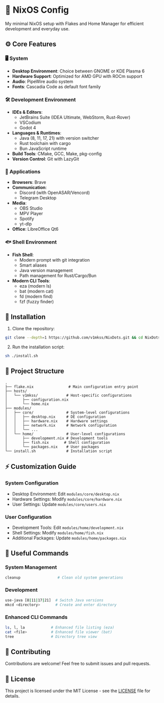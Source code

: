 # 🚀 NixOS Config

My minimal NixOS setup with Flakes and Home Manager for efficient development and everyday use.

## ⚙️ Core Features

### 🖥️ System
- **Desktop Environment**: Choice between GNOME or KDE Plasma 6
- **Hardware Support**: Optimized for AMD GPU with ROCm support
- **Audio**: PipeWire audio system
- **Fonts**: Cascadia Code as default font family

### 🛠️ Development Environment
- **IDEs & Editors**:
  - JetBrains Suite (IDEA Ultimate, WebStorm, Rust-Rover)
  - VSCodium
  - Godot 4
- **Languages & Runtimes**:
  - Java (8, 11, 17, 21) with version switcher
  - Rust toolchain with cargo
  - Bun JavaScript runtime
- **Build Tools**: CMake, GCC, Make, pkg-config
- **Version Control**: Git with LazyGit

### 📱 Applications
- **Browsers**: Brave
- **Communication**:
  - Discord (with OpenASAR/Vencord)
  - Telegram Desktop
- **Media**:
  - OBS Studio
  - MPV Player
  - Spotify
  - yt-dlp
- **Office**: LibreOffice Qt6

### 🐟 Shell Environment
- **Fish Shell**:
  - Modern prompt with git integration
  - Smart aliases
  - Java version management
  - Path management for Rust/Cargo/Bun
- **Modern CLI Tools**:
  - eza (modern ls)
  - bat (modern cat)
  - fd (modern find)
  - fzf (fuzzy finder)

## 🚀 Installation

1. Clone the repository:
```bash
git clone --depth=1 https://github.com/v1mkss/NixDots.git && cd NixDots
```

2. Run the installation script:
```bash
sh ./install.sh
```

## 📁 Project Structure

```
.
├── flake.nix                # Main configuration entry point
├── hosts/
│   └── v1mkss/             # Host-specific configurations
│       ├── configuration.nix
│       └── home.nix
├── modules/
│   ├── core/               # System-level configurations
│   │   ├── desktop.nix     # DE configuration
│   │   ├── hardware.nix    # Hardware settings
│   │   ├── network.nix     # Network configuration
│   │   └── ...
│   └── home/               # User-level configurations
│       ├── development.nix # Development tools
│       ├── fish.nix       # Shell configuration
│       └── packages.nix    # User packages
└── install.sh              # Installation script
```

## ⚡ Customization Guide

### System Configuration
- Desktop Environment: Edit `modules/core/desktop.nix`
- Hardware Settings: Modify `modules/core/hardware.nix`
- User Settings: Update `modules/core/users.nix`

### User Configuration
- Development Tools: Edit `modules/home/development.nix`
- Shell Settings: Modify `modules/home/fish.nix`
- Additional Packages: Update `modules/home/packages.nix`

## 🔧 Useful Commands

### System Management
```bash
cleanup                 # Clean old system generations
```

### Development
```bash
use-java [8|11|17|21]  # Switch Java versions
mkcd <directory>       # Create and enter directory
```

### Enhanced CLI Commands
```bash
ls, l, la            # Enhanced file listing (eza)
cat <file>           # Enhanced file viewer (bat)
tree                 # Directory tree view
```

## 🤝 Contributing

Contributions are welcome! Feel free to submit issues and pull requests.

## 📄 License

This project is licensed under the MIT License - see the [LICENSE](./LICENSE) file for details.
